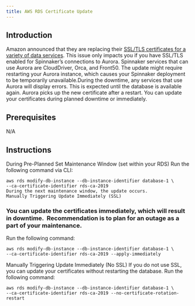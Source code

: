 ```yaml
---
title: AWS RDS Certificate Update
---
```


## Introduction
Amazon announced that they are replacing their [SSL/TLS certificates for a variety of data services](https://aws.amazon.com/blogs/aws/urgent-important-rotate-your-amazon-rds-aurora-and-documentdb-certificates/).
This issue only impacts you if you have SSL/TLS enabled for Spinnaker’s connections to Aurora. Spinnaker services that can use Aurora are CloudDriver, Orca, and Front50. The update might require restarting your Aurora instance, which causes your Spinnaker deployment to be temporarily unavailable.During the downtime, any services that use Aurora will display errors. This is expected until the database is available again.
Aurora picks up the new certificate after a restart. You can update your certificates during planned downtime or immediately.

## Prerequisites
N/A

## Instructions
During Pre-Planned Set Maintenance Window (set within your RDS)
Run the following command via CLI:
```
aws rds modify-db-instance --db-instance-identifier database-1 \
--ca-certificate-identifier rds-ca-2019 
During the next maintenance window, the update occurs. 
Manually Triggering Update Immediately (SSL)
```

### You can update the certificates immediately, which will result in downtime.  Recommendation is to plan for an outage as a part of your maintenance.
Run the following command:
```
aws rds modify-db-instance --db-instance-identifier database-1 \
--ca-certificate-identifier rds-ca-2019 --apply-immediately
```

Manually Triggering Update Immediately (No SSL)
If you do not use SSL, you can update your certificates without restarting the database.
Run the following command:
```
aws rds modify-db-instance --db-instance-identifier database-1 \ 
--ca-certificate-identifier rds-ca-2019 --no-certificate-rotation-restart
```



